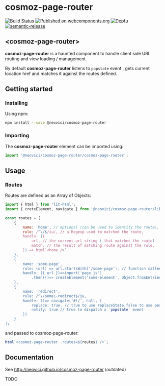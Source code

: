 cosmoz-page-router
==================

[![Build Status](https://github.com/Neovici/cosmoz-page-router/workflows/Github%20CI/badge.svg)](https://github.com/Neovici/cosmoz-page-router/actions?workflow=Github+CI)
[![Published on webcomponents.org](https://img.shields.io/badge/webcomponents.org-published-blue.svg)](https://www.webcomponents.org/element/Neovici/cosmoz-page-router)
[![Depfu](https://badges.depfu.com/badges/c887733c2e1b6c70285860279a80fa03/overview.svg)](https://depfu.com/github/Neovici/cosmoz-page-router?project_id=9639)
[![semantic-release](https://img.shields.io/badge/%20%20%F0%9F%93%A6%F0%9F%9A%80-semantic--release-e10079.svg)](https://github.com/semantic-release/semantic-release)

## &lt;cosmoz-page-router&gt;

**cosmoz-page-router** is a haunted component to handle client side URL routing
and view loading / management.

By default **cosmoz-page-router** listens to `popstate` event
, gets current location href and matches it against the routes defined.

## Getting started

### Installing

Using npm:
```bash
npm install --save @neovici/cosmoz-page-router
```

### Importing

The **cosmoz-page-router** element can be imported using:
```javascript
import '@neovici/cosmoz-page-router/cosmoz-page-router';
```

## Usage

### Routes
Routes are defined as an Array of Objects:
``` javascript
import { html } from 'lit-html';
import { creteElement, navigate } from '@neovici/cosmoz-page-router/lib/use-routes';

const routes = [
	{
		name: 'home', // optional (can be used to identity the route),
		rule: /^\/$/iu/, // a Regexp used to matched the route,
		handle: ({
			url, // the current url string ( that matched the route)
			match, // the result of matching route against the rule,
		}) => html`<home />`
	},
	{
		name: 'some-page',
		rule: (url) => url.startsWith('/some-page'), // function called with current url string
		handle: ({ url })=>import('page.js')
			.then(()=> createElement('some-element', Object.fromEntries(url.searchParams)))
	},
	{
		name: 'redirect',
		rule: /^\/some\-redirect$/iu,
		handle: ()=> navigate('#!/', null, {
			replace: true, // true to use replaceState,false to use pushState,
			notify: true // true to dispatch a `popstate` event
		})
	}
];
```
and passed to cosmoz-page-router:

``` javascript
html`<cosmoz-page-router .routes=${routes} />`;
```


## Documentation

See http://neovici.github.io/cosmoz-page-router (outdated)

TODO
